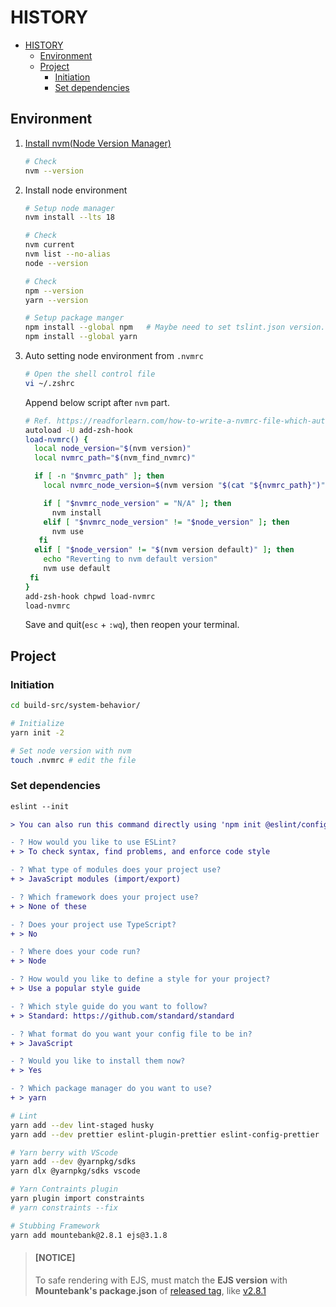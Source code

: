 # HISTORY

- [HISTORY](#history)
  - [Environment](#environment)
  - [Project](#project)
    - [Initiation](#initiation)
    - [Set dependencies](#set-dependencies)

## Environment

1. [Install nvm(Node Version Manager)](https://github.com/nvm-sh/nvm#installing-and-updating)

   ```bash
   # Check
   nvm --version
   ```

2. Install node environment

   ```bash
   # Setup node manager
   nvm install --lts 18

   # Check
   nvm current
   nvm list --no-alias
   node --version

   # Check
   npm --version
   yarn --version

   # Setup package manger
   npm install --global npm   # Maybe need to set tslint.json version. Please check the console
   npm install --global yarn

   ```

3. Auto setting node environment from `.nvmrc`

   ```bash
   # Open the shell control file
   vi ~/.zshrc
   ```

   Append below script after `nvm` part.

   ```bash
   # Ref. https://readforlearn.com/how-to-write-a-nvmrc-file-which-automatically-change-node-version/
   autoload -U add-zsh-hook
   load-nvmrc() {
     local node_version="$(nvm version)"
     local nvmrc_path="$(nvm_find_nvmrc)"

     if [ -n "$nvmrc_path" ]; then
       local nvmrc_node_version=$(nvm version "$(cat "${nvmrc_path}")")

       if [ "$nvmrc_node_version" = "N/A" ]; then
         nvm install
       elif [ "$nvmrc_node_version" != "$node_version" ]; then
         nvm use
      fi
     elif [ "$node_version" != "$(nvm version default)" ]; then
       echo "Reverting to nvm default version"
       nvm use default
    fi
   }
   add-zsh-hook chpwd load-nvmrc
   load-nvmrc
   ```

   Save and quit(`esc` + `:wq`), then reopen your terminal.

## Project

### Initiation

```bash
cd build-src/system-behavior/

# Initialize
yarn init -2

# Set node version with nvm
touch .nvmrc # edit the file
```

### Set dependencies

```diff
eslint --init

> You can also run this command directly using 'npm init @eslint/config'.

- ? How would you like to use ESLint?
+ > To check syntax, find problems, and enforce code style

- ? What type of modules does your project use?
+ > JavaScript modules (import/export)

- ? Which framework does your project use?
+ > None of these

- ? Does your project use TypeScript?
+ > No

- ? Where does your code run?
+ > Node

- ? How would you like to define a style for your project?
+ > Use a popular style guide

- ? Which style guide do you want to follow?
+ > Standard: https://github.com/standard/standard

- ? What format do you want your config file to be in?
+ > JavaScript

- ? Would you like to install them now?
+ > Yes

- ? Which package manager do you want to use?
+ > yarn
```

```bash
# Lint
yarn add --dev lint-staged husky
yarn add --dev prettier eslint-plugin-prettier eslint-config-prettier

# Yarn berry with VScode
yarn add --dev @yarnpkg/sdks
yarn dlx @yarnpkg/sdks vscode

# Yarn Contraints plugin
yarn plugin import constraints
# yarn constraints --fix

# Stubbing Framework
yarn add mountebank@2.8.1 ejs@3.1.8
```

> #### [NOTICE]
>
> To safe rendering with EJS,
> must match the **EJS version** with **Mountebank's package.json**
> of [released tag](https://github.com/bbyars/mountebank/tags),
> like [v2.8.1](https://github.com/bbyars/mountebank/blob/908a1eb78af5689c1bd845c4ac8bebea66162e05/package.json#L58)

